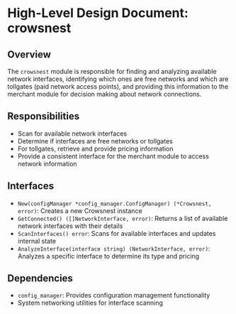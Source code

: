# High-Level Design Document: crowsnest

## Overview

The `crowsnest` module is responsible for finding and analyzing available network interfaces, identifying which ones are free networks and which are tollgates (paid network access points), and providing this information to the merchant module for decision making about network connections.

## Responsibilities

- Scan for available network interfaces
- Determine if interfaces are free networks or tollgates
- For tollgates, retrieve and provide pricing information
- Provide a consistent interface for the merchant module to access network information

## Interfaces

- `New(configManager *config_manager.ConfigManager) (*Crowsnest, error)`: Creates a new Crowsnest instance
- `GetConnected() ([]NetworkInterface, error)`: Returns a list of available network interfaces with their details
- `ScanInterfaces() error`: Scans for available interfaces and updates internal state
- `AnalyzeInterface(interface string) (NetworkInterface, error)`: Analyzes a specific interface to determine its type and pricing

## Dependencies

- `config_manager`: Provides configuration management functionality
- System networking utilities for interface scanning